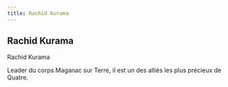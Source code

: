 ```yaml
---
title: Rachid Kurama
---
```


Rachid Kurama
-------------

Rachid Kurama


Leader du corps Maganac sur Terre, il est un des alliés les plus précieux de Quatre.

